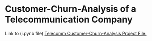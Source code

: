 # Customer-Churn-Analysis of a Telecommunication Company

Link to (i.pynb file) <a href="https://colab.research.google.com/drive/1rmcuJKS5YLlgjtRknHP6wlqjXln7EziW?usp=sharing">Telecomm Customer-Churn-Analysis Project File:</a>

